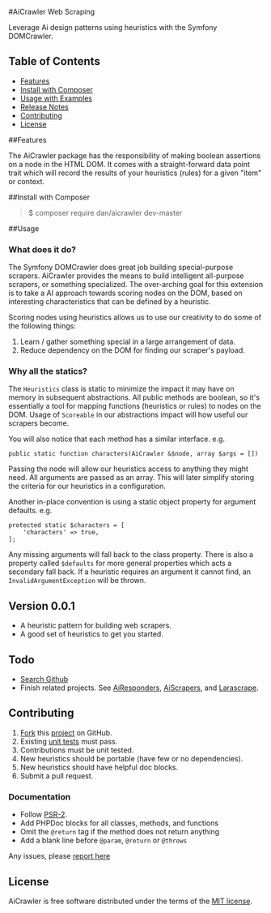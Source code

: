 #AiCrawler Web Scraping

Leverage Ai design patterns using heuristics with the Symfony DOMCrawler.


## Table of Contents

- [Features](#features)
- [Install with Composer](#install)
- [Usage with Examples](#usage)
- [Release Notes](#notes)
- [Contributing](#contributing)
- [License](#license)


##Features<a name="features"></a>

The AiCrawler package has the responsibility of making boolean assertions on a node in the HTML DOM. It comes with a straight-forward data point trait which will record the results of your heuristics (rules) for a given "item" or context.

##Install with Composer<a name="install"></a>

>$ composer require dan/aicrawler dev-master


##Usage<a name="usage"></a>
   
### What does it do?

The Symfony DOMCrawler does great job building special-purpose scrapers. AiCrawler provides the means to build intelligent all-purpose scrapers, or something specialized. The over-arching goal for this extension is to take a AI approach towards scoring nodes on the DOM, based on interesting characteristics that can be defined by a heuristic. 

Scoring nodes using heuristics allows us to use our creativity to do some of the following things: 

1. Learn / gather something special in a large arrangement of data.
2. Reduce dependency on the DOM for finding our scraper's payload.

### Why all the statics?

The `Heuristics` class is static to minimize the impact it may have on memory in subsequent abstractions. All public methods are boolean, so it's essentially a tool for mapping functions (heuristics or rules) to nodes on the DOM. Usage of `Scoreable` in our abstractions impact will how useful our scrapers become.

You will also notice that each method has a similar interface. e.g.

    public static function characters(AiCrawler &$node, array $args = [])

Passing the node will allow our heuristics access to anything they might need. All arguments are passed as an array. This will later simplify storing the criteria for our heuristics in a configuration.

Another in-place convention is using a static object property for argument defaults. e.g.

    protected static $characters = [
        'characters' => true,
    ];

Any missing arguments will fall back to the class property. There is also a property called `$defaults` for more general properties which acts a secondary fall back. If a heuristic requires an argument it cannot find, an `InvalidArgumentException` will be thrown.

## Version 0.0.1<a name="notes"></a>

- A heuristic pattern for building web scrapers.
- A good set of heuristics to get you started.


## Todo<a name="todo"></a>

- [Search Github](https://github.com/danrichards/aicrawler/search?utf8=%E2%9C%93&q=todo)
- Finish related projects. See [AiResponders](https://github.com/danrichards/airesponders), [AiScrapers](https://github.com/danrichards/aiscrapers), and [Larascrape](https://github.com/danrichards/larascrape).


## Contributing<a name="contributing"></a>

1. [Fork](https://github.com/danrichards/aicrawler) this [project](https://github.com/danrichards/aicrawler) on GitHub.
2. Existing [unit tests](https://github.com/danrichards/aicrawler/tree/master/tests) must pass.
3. Contributions must be unit tested.
4. New heuristics should be portable (have few or no dependencies).
5. New heuristics should have helpful doc blocks.
6. Submit a pull request.


### Documentation<a name="documentation"></a>

- Follow [PSR-2](http://www.php-fig.org/psr/psr-2/).
- Add PHPDoc blocks for all classes, methods, and functions
- Omit the `@return` tag if the method does not return anything
- Add a blank line before `@param`, `@return` or `@throws`

Any issues, please [report here](https://github.com/danrichards/aicrawler/issues)


## License<a name="license"></a>

AiCrawler is free software distributed under the terms of the [MIT license](http://opensource.org/licenses/MIT).